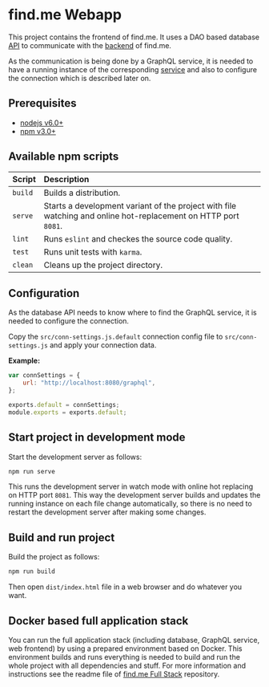 # find.me Webapp

This project contains the frontend of find.me.
It uses a DAO based database
[API](https://github.com/kswe2016-17/graphql-findme-db-api)
to communicate with the
[backend](https://github.com/kswe2016-17/graphql-findme-graphql-service)
of find.me.

As the communication is being done by a GraphQL service,
it is needed to have a running instance of the corresponding
[service](https://github.com/kswe-2016-17/graphql-findme-graphql-service)
and also to configure the connection which is described later on.

## Prerequisites

- [nodejs v6.0+](https://nodejs.org)
- [npm v3.0+](https://nodejs.org)

## Available npm scripts

| Script  | Description                                                                                                    |
|:--------|:---------------------------------------------------------------------------------------------------------------|
| `build` | Builds a distribution.                                                                                         |
| `serve` | Starts a development variant of the project with file watching and online hot-replacement on HTTP port `8081`. |
| `lint`  | Runs `eslint` and checkes the source code quality.                                                             |
| `test`  | Runs unit tests with `karma`.                                                                                  |
| `clean` | Cleans up the project directory.                                                                               |

## Configuration

As the database API needs to know where to find the GraphQL service,
it is needed to configure the connection.

Copy the `src/conn-settings.js.default` connection config file to
`src/conn-settings.js` and apply your connection data.

**Example:**

```js
var connSettings = {
    url: "http://localhost:8080/graphql",
};

exports.default = connSettings;
module.exports = exports.default;
```

## Start project in development mode

Start the development server as follows:

```bash
npm run serve
```

This runs the development server in watch mode with online hot replacing on
HTTP port `8081`.
This way the development server builds and updates the running instance on
each file change automatically,
so there is no need to restart the development server after making some changes.

## Build and run project

Build the project as follows:

```bash
npm run build
```

Then open `dist/index.html` file in a web browser and do whatever you want.

## Docker based full application stack

You can run the full application stack
(including database, GraphQL service, web frontend)
by using a prepared environment based on Docker.
This environment builds and runs everything is needed to build and run the whole
project with all dependencies and stuff.
For more information and instructions see the readme file of
[find.me Full Stack](https://github.com/kswe-2016-17/graphql-findme-full-stack)
repository.
